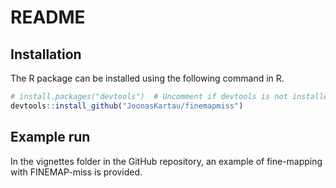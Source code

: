 README
================

## Installation

The R package can be installed using the following command in R.

``` r
# install.packages("devtools")  # Uncomment if devtools is not installed
devtools::install_github("JoonasKartau/finemapmiss")
```

## Example run

In the vignettes folder in the GitHub repository, an example of
fine-mapping with FINEMAP-miss is provided.
